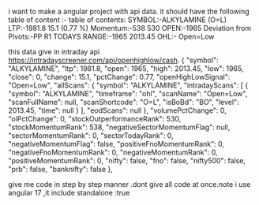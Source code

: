 

 i want to make a angular project with api data.
 it should have the following table of content :-
table of  contents:
SYMBOL:-ALKYLAMINE (O=L) 
LTP:-1981.8 15.1 (0.77 %)
Momentum:-538 530
OPEN:-1965 
Deviation from Pivots:-PP R1
TODAYS RANGE:-1965 2013.45 
OHL:- Open=Low

 this data give in intraday api https://intradayscreener.com/api/openhighlow/cash.
 {
        "symbol": "ALKYLAMINE",
        "ltp": 1981.8,
        "open": 1965,
        "high": 2013.45,
        "low": 1965,
        "close": 0,
        "change": 15.1,
        "pctChange": 0.77,
        "openHighLowSignal": "Open=Low",
        "allScans": {
            "symbol": "ALKYLAMINE",
            "intradayScans": [
                {
                    "symbol": "ALKYLAMINE",
                    "timeframe": "ohl",
                    "scanName": "Open=Low",
                    "scanFullName": null,
                    "scanShortcode": "O=L",
                    "isBoBd": "BO",
                    "level": 2013.45,
                    "time": null
                }
            ],
            "eodScans": null
        },
        "volumePctChange": 0,
        "oiPctChange": 0,
        "stockOutperformanceRank": 530,
        "stockMomentumRank": 538,
        "negativeSectorMomentumFlag": null,
        "sectorMomentumRank": 0,
        "sectorTodayRank": 0,
        "negativeMomentumFlag": false,
        "positiveFnoMomentumRank": 0,
        "negativeFnoMomentumRank": 0,
        "negativeMomentumRank": 0,
        "positiveMomentumRank": 0,
        "nifty": false,
        "fno": false,
        "nifty500": false,
        "prb": false,
        "banknifty": false
    },



give me code in step by step manner .dont give all code at once.note i use angular 17 ,it include standalone :true


